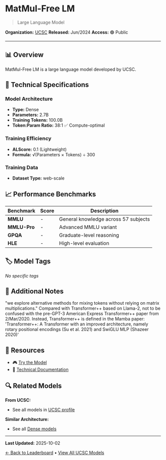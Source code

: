 # MatMul-Free LM

> Large Language Model

**Organization:** [UCSC](../../labs/ucsc.md)
**Released:** Jun/2024
**Access:** 🟢 Public

---

## 📊 Overview

MatMul-Free LM is a large language model developed by UCSC.

## 🔧 Technical Specifications

### Model Architecture
- **Type:** Dense
- **Parameters:** 2.7B
- **Training Tokens:** 100.0B
- **Token:Param Ratio:** 38:1 ✅ Compute-optimal

### Training Efficiency
- **ALScore:** 0.1 (Lightweight)
- **Formula:** √(Parameters × Tokens) ÷ 300

### Training Data
- **Dataset Type:** web-scale

## 📈 Performance Benchmarks

| Benchmark | Score | Description |
|-----------|-------|-------------|
| **MMLU** | - | General knowledge across 57 subjects |
| **MMLU-Pro** | - | Advanced MMLU variant |
| **GPQA** | - | Graduate-level reasoning |
| **HLE** | - | High-level evaluation |

## 🏷️ Model Tags

_No specific tags_

## 📝 Additional Notes

"we explore alternative methods for mixing tokens without relying on matrix multiplications." Compared with Transformer++ based on Llama-2, not to be confused with the pre-GPT-3 American Express Transformer++ paper from 2/Mar/2020. Instead, Transformer++ is defined in the Mamba paper: 'Transformer++: A Transformer with an improved architecture, namely rotary positional encodings (Su et al. 2021) and SwiGLU MLP (Shazeer 2020)'

## 🔗 Resources

- 🎮 [Try the Model](https://github.com/ridgerchu/matmulfreellm)
- 📄 [Technical Documentation](https://arxiv.org/abs/2406.02528)

## 🔍 Related Models

**From UCSC:**
- See all models in [UCSC profile](../../labs/ucsc.md)

**Similar Architecture:**
- See all [Dense models](../../architectures/dense.md)

---

**Last Updated:** 2025-10-02

[← Back to Leaderboard](../../README.md) • [View All UCSC Models](../../labs/ucsc.md)
